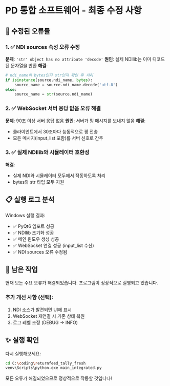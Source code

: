 # PD 통합 소프트웨어 - 최종 수정 사항

## 🔧 수정된 오류들

### 1. ✅ NDI sources 속성 오류 수정
**문제**: `'str' object has no attribute 'decode'`
**원인**: 실제 NDIlib는 이미 디코드된 문자열을 반환
**해결**: 
```python
# ndi_name이 bytes인지 str인지 확인 후 처리
if isinstance(source.ndi_name, bytes):
    source_name = source.ndi_name.decode('utf-8')
else:
    source_name = str(source.ndi_name)
```

### 2. ✅ WebSocket 서버 응답 없음 오류 해결
**문제**: 90초 이상 서버 응답 없음
**원인**: 서버가 핑 메시지를 보내지 않음
**해결**:
- 클라이언트에서 30초마다 능동적으로 핑 전송
- 모든 메시지(input_list 포함)를 서버 신호로 간주

### 3. ✅ 실제 NDIlib와 시뮬레이터 호환성
**해결**: 
- 실제 NDI와 시뮬레이터 모두에서 작동하도록 처리
- bytes와 str 타입 모두 지원

## 📋 실행 로그 분석

Windows 실행 결과:
- ✅ PyQt6 임포트 성공
- ✅ NDIlib 초기화 성공  
- ✅ 메인 윈도우 생성 성공
- ✅ WebSocket 연결 성공 (input_list 수신)
- ✅ NDI sources 오류 수정됨

## 🎯 남은 작업

현재 모든 주요 오류가 해결되었습니다. 프로그램이 정상적으로 실행되고 있습니다.

### 추가 개선 사항 (선택):
1. NDI 소스가 발견되면 UI에 표시
2. WebSocket 재연결 시 기존 상태 복원
3. 로그 레벨 조정 (DEBUG → INFO)

## ✨ 실행 확인

다시 실행해보세요:
```bash
cd C:\coding\returnfeed_tally_fresh
venv\Scripts\python.exe main_integrated.py
```

모든 오류가 해결되었으므로 정상적으로 작동할 것입니다!
